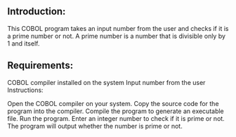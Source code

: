 ## Introduction:
This COBOL program takes an input number from the user and checks if it is a prime number or not. A prime number is a number that is divisible only by 1 and itself.

## Requirements:

COBOL compiler installed on the system
Input number from the user
Instructions:

Open the COBOL compiler on your system.
Copy the source code for the program into the compiler.
Compile the program to generate an executable file.
Run the program.
Enter an integer number to check if it is prime or not.
The program will output whether the number is prime or not.